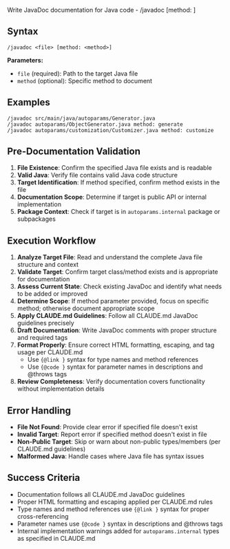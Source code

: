 Write JavaDoc documentation for Java code - /javadoc <file> [method: <method>]

## Syntax

```
/javadoc <file> [method: <method>]
```

**Parameters:**
- `file` (required): Path to the target Java file
- `method` (optional): Specific method to document

## Examples

```
/javadoc src/main/java/autoparams/Generator.java
/javadoc autoparams/ObjectGenerator.java method: generate
/javadoc autoparams/customization/Customizer.java method: customize
```

## Pre-Documentation Validation
1. **File Existence**: Confirm the specified Java file exists and is readable
2. **Valid Java**: Verify file contains valid Java code structure
3. **Target Identification**: If method specified, confirm method exists in the file
4. **Documentation Scope**: Determine if target is public API or internal implementation
5. **Package Context**: Check if target is in `autoparams.internal` package or subpackages

## Execution Workflow
1. **Analyze Target File**: Read and understand the complete Java file structure and context
2. **Validate Target**: Confirm target class/method exists and is appropriate for documentation
3. **Assess Current State**: Check existing JavaDoc and identify what needs to be added or improved
4. **Determine Scope**: If method parameter provided, focus on specific method; otherwise document appropriate scope
5. **Apply CLAUDE.md Guidelines**: Follow all CLAUDE.md JavaDoc guidelines precisely
6. **Draft Documentation**: Write JavaDoc comments with proper structure and required tags
7. **Format Properly**: Ensure correct HTML formatting, escaping, and tag usage per CLAUDE.md
   - Use `{@link }` syntax for type names and method references
   - Use `{@code }` syntax for parameter names in descriptions and @throws tags
8. **Review Completeness**: Verify documentation covers functionality without implementation details

## Error Handling
- **File Not Found**: Provide clear error if specified file doesn't exist
- **Invalid Target**: Report error if specified method doesn't exist in file
- **Non-Public Target**: Skip or warn about non-public types/members (per CLAUDE.md guidelines)
- **Malformed Java**: Handle cases where Java file has syntax issues

## Success Criteria
- Documentation follows all CLAUDE.md JavaDoc guidelines
- Proper HTML formatting and escaping applied per CLAUDE.md rules
- Type names and method references use `{@link }` syntax for proper cross-referencing
- Parameter names use `{@code }` syntax in descriptions and @throws tags
- Internal implementation warnings added for `autoparams.internal` types as specified in CLAUDE.md
